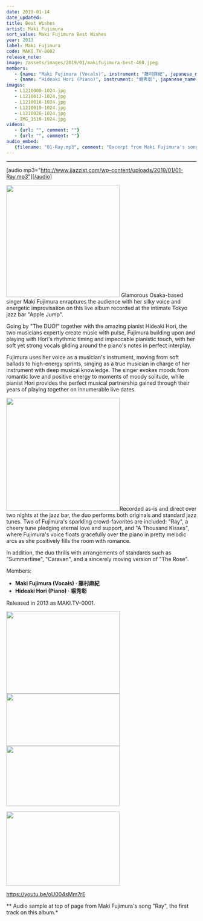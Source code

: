 ```yaml
---
date: 2019-01-14
date_updated: 
title: Best Wishes
artist: Maki Fujimura
sort_value: Maki Fujimura Best Wishes
year: 2013
label: Maki Fujimura
code: MAKI.TV-0002
release_note: 
image: /assets/images/2019/01/makifujimura-best-460.jpeg
members:
   - {name: "Maki Fujimura (Vocals)", instrument: "藤村麻紀", japanese_name: , url: ""}
   - {name: "Hideaki Hori (Piano)", instrument: "堀秀彰", japanese_name: , url: ""}
images: 
   - L1210009-1024.jpg
   - L1210012-1024.jpg
   - L1210016-1024.jpg
   - L1210019-1024.jpg
   - L1210026-1024.jpg
   - IMG_1519-1024.jpg
videos: 
   - {url: "", comment: ""}
   - {url: "", comment: ""}
audio_embed:
   {filename: "01-Ray.mp3", comment: "Excerpt from Maki Fujimura's song \"Ray\", the first track on this album:"}
---
```

---
[audio mp3="http://www.jjazzist.com/wp-content/uploads/2019/01/01-Ray.mp3"][/audio]

<a href="http://www.jjazzist.com/wp-content/uploads/2018/08/L1210009.jpg"><img class="size-medium wp-image-3244 alignright" src="http://www.jjazzist.com/wp-content/uploads/2018/08/L1210009-300x296.jpg" alt="" width="300" height="296" /></a>
Glamorous Osaka-based singer Maki Fujimura enraptures the audience with her silky voice and energetic improvisation on this live album recorded at the intimate Tokyo jazz bar "Apple Jump".

Going by "The DUO!" together with the amazing pianist Hideaki Hori, the two musicians expertly create music with pulse, Fujimura building upon and playing with Hori's rhythmic timing and impeccable pianistic touch, with her soft yet strong vocals gliding around the piano's notes in perfect interplay.

Fujimura uses her voice as a musician's instrument, moving from soft ballads to high-energy sprints, singing as a true musician in charge of her instrument with deep musical knowledge. The singer evokes moods from romantic love and positive energy to moments of moody solitude, while pianist Hori provides the perfect musical partnership gained through their years of playing together on innumerable live dates.

<a href="http://www.jjazzist.com/wp-content/uploads/2018/08/L1210012.jpg"><img class="size-medium wp-image-3245 alignright" src="http://www.jjazzist.com/wp-content/uploads/2018/08/L1210012-300x298.jpg" alt="" width="300" height="298" /></a>Recorded as-is and direct over two nights at the jazz bar, the duo performs both originals and standard jazz tunes. Two of Fujimura's sparkling crowd-favorites are included: "Ray", a cheery tune pledging eternal love and support, and "A Thousand Kisses", where Fujimura's voice floats gracefully over the piano in pretty melodic arcs as she positively fills the room with romance.

In addition, the duo thrills with arrangements of standards such as "Summertime", "Caravan", and a sincerely moving version of "The Rose".

Members:
<ul>
 	<li><strong>Maki Fujimura (Vocals) · 藤村麻紀</strong></li>
 	<li><strong>Hideaki Hori (Piano) · 堀秀彰</strong></li>
</ul>
Released in 2013 as MAKI.TV-0001.

<a href="http://www.jjazzist.com/wp-content/uploads/2018/08/L1210016.jpg"><img class="alignnone size-medium wp-image-3246" src="http://www.jjazzist.com/wp-content/uploads/2018/08/L1210016-300x217.jpg" alt="" width="300" height="217" /></a> <a href="http://www.jjazzist.com/wp-content/uploads/2018/08/L1210019.jpg"><img class="alignnone size-medium wp-image-3247" src="http://www.jjazzist.com/wp-content/uploads/2018/08/L1210019-300x138.jpg" alt="" width="300" height="138" /></a> <a href="http://www.jjazzist.com/wp-content/uploads/2018/08/L1210026.jpg"><img class="alignnone size-medium wp-image-3248" src="http://www.jjazzist.com/wp-content/uploads/2018/08/L1210026-300x159.jpg" alt="" width="300" height="159" /></a>

<a href="http://www.jjazzist.com/wp-content/uploads/2018/12/IMG_1519.jpg"><img class="alignnone size-medium wp-image-3251" src="http://www.jjazzist.com/wp-content/uploads/2018/12/IMG_1519-300x196.jpg" alt="" width="300" height="196" /></a>

https://youtu.be/oU004sMm7rE

** Audio sample at top of page from Maki Fujimura's song "Ray", the first track on this album.*


